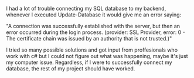 I had a lot of trouble connecting my SQL database to my backend, whenever I executed Update-Database it would give me an error saying:

"A connection was successfully established with the server, but then an error occurred during the login process. (provider: SSL Provider, error: 0 - The certificate chain was issued by an authority that is not trusted.)"

I tried so many possible solutions and got input from proffesionals who work with c# but I could not figure out what was happening, maybe it's just my computer issue.
Regardless, if I were to successfully connect my database, the rest of my project should have worked. 
